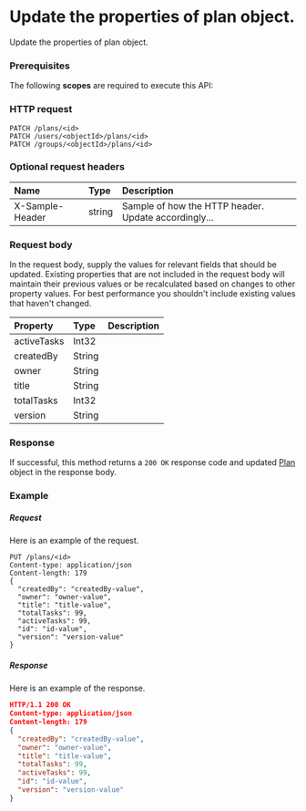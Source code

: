 # Update the properties of plan object.

Update the properties of plan object.
### Prerequisites
The following **scopes** are required to execute this API: 
### HTTP request
<!-- { "blockType": "ignored" } -->
```http
PATCH /plans/<id>
PATCH /users/<objectId>/plans/<id>
PATCH /groups/<objectId>/plans/<id>
```
### Optional request headers
| Name       | Type | Description|
|:-----------|:------|:----------|
| X-Sample-Header  | string  | Sample of how the HTTP header. Update accordingly...|

### Request body
In the request body, supply the values for relevant fields that should be updated. Existing properties that are not included in the request body will maintain their previous values or be recalculated based on changes to other property values. For best performance you shouldn't include existing values that haven't changed.

| Property	   | Type	|Description|
|:---------------|:--------|:----------|
|activeTasks|Int32||
|createdBy|String||
|owner|String||
|title|String||
|totalTasks|Int32||
|version|String||

### Response
If successful, this method returns a `200 OK` response code and updated [Plan](../resources/plan.md) object in the response body.
### Example
##### Request
Here is an example of the request.
<!-- {
  "blockType": "request",
  "name": "update_plan"
}-->
```http
PUT /plans/<id>
Content-type: application/json
Content-length: 179
{
  "createdBy": "createdBy-value",
  "owner": "owner-value",
  "title": "title-value",
  "totalTasks": 99,
  "activeTasks": 99,
  "id": "id-value",
  "version": "version-value"
}
```
##### Response
<!-- {
  "blockType": "response",
  "truncated": false,
  "@odata.type": "plan"
} -->
Here is an example of the response.
```json
HTTP/1.1 200 OK
Content-type: application/json
Content-length: 179
{
  "createdBy": "createdBy-value",
  "owner": "owner-value",
  "title": "title-value",
  "totalTasks": 99,
  "activeTasks": 99,
  "id": "id-value",
  "version": "version-value"
}
```

<!-- uuid: 4683c9a5-325e-4459-b089-4e05ced4a289
2015-10-16 09:51:14 UTC -->
<!-- {
  "type": "#page.annotation",
  "description": "Update the properties of plan object.",
  "keywords": "",
  "section": "documentation",
  "tocPath": ""
}-->